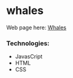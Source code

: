 # whales

Web page here: [Whales](https://nateusse.github.io/whales/Index.html)

### Technologies:
  * JavasCript
  * HTML
  * CSS
